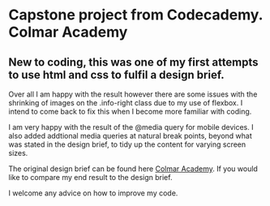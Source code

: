 # Capstone project from Codecademy. Colmar Academy

## New to coding, this was one of my first attempts to use html and css to fulfil a design brief.

Over all I am happy with the result however there are some issues with the shrinking of images on the .info-right class due to my use of flexbox. I intend to come back to fix this when I become more familiar with coding. 

I am very happy with the result of the @media query for mobile devices. I also added addtional media queries at natural break points, beyond what was stated in the design brief, to tidy up the content for varying screen sizes.

The original design brief can be found here [Colmar Academy](https://content.codecademy.com/courses/freelance-1/capstone-2/colmar-academy-spec.png?_gl=1*1vnqkjy*_ga*NzE4MTg5MDA2Ni4xNjU2MzMxNjI1*_ga_3LRZM6TM9L*MTY1NjMzMTYyOS4xLjEuMTY1NjMzMTc1Ni41). If you would like to compare my end result to the design brief.


I welcome any advice on how to improve my code.